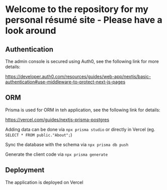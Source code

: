 # Welcome to the repository for my personal résumé site - Please have a look around

## Authentication

The admin console is secured using Auth0, see the following link for more details:

https://developer.auth0.com/resources/guides/web-app/nextjs/basic-authentication#use-middleware-to-protect-next-js-pages

## ORM

Prisma is used for ORM in teh application, see the following link for details:

https://vercel.com/guides/nextjs-prisma-postgres

Adding data can be done via `npx prisma studio` or directly in Vercel (eg. `SELECT * FROM public."About";`)

Sync the database with the schema via `npx prisma db push`

Generate the client code via `npx prisma generate`

## Deployment

The application is deployed on Vercel

